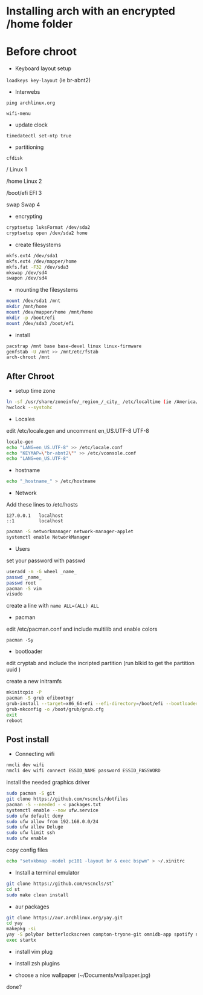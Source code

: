 # Installing arch with an encrypted /home folder

# Before chroot

* Keyboard layout setup

`loadkeys key-layout` (ie br-abnt2)

* Interwebs

`ping archlinux.org
`

`wifi-menu
`
* update clock

`timedatectl set-ntp true
`

* partitioning

`cfdisk`

/          Linux 1

/home      Linux 2

/boot/efi  EFI   3

swap       Swap  4

* encrypting

```sh
cryptsetup luksFormat /dev/sda2
cryptsetup open /dev/sda2 home
```
* create filesystems

```sh
mkfs.ext4 /dev/sda1
mkfs.ext4 /dev/mapper/home
mkfs.fat -F32 /dev/sda3
mkswap /dev/sd4
swapon /dev/sd4
```

* mounting the filesystems

```sh
mount /dev/sda1 /mnt
mkdir /mnt/home
mount /dev/mapper/home /mnt/home
mkdir -p /boot/efi
mount /dev/sda3 /boot/efi
```

* install

```sh
pacstrap /mnt base base-devel linux linux-firmware
genfstab -U /mnt >> /mnt/etc/fstab
arch-chroot /mnt
```

## After Chroot

* setup time zone

```sh
ln -sf /usr/share/zoneinfo/_region_/_city_ /etc/localtime (ie /America/Sao\_Paulo)
hwclock --systohc
```

* Locales

edit /etc/locale.gen and uncomment en\_US.UTF-8 UTF-8

```sh
locale-gen
echo "LANG=en_US.UTF-8" >> /etc/locale.conf
echo "KEYMAP=\"br-abnt2\"" >> /etc/vconsole.conf
echo "LANG=en_US.UTF-8"
```

* hostname

```sh
echo "_hostname_" > /etc/hostname
```

* Network

Add these lines to /etc/hosts

```
127.0.0.1	localhost
::1		    localhost
```

```sh
pacman -S networkmanager network-manager-applet
systemctl enable NetworkManager
```

* Users

set your password with passwd

```sh
useradd -m -G wheel _name_
passwd _name_
passwd root
pacman -S vim
visudo
```

create a line with `name ALL=(ALL) ALL`

* pacman

edit /etc/pacman.conf and include multilib and enable colors

`pacman -Sy`

* bootloader

edit cryptab and include the incripted partition (run blkid to get the partition uuid                                                                                 )

<!--TODO: try out refind (https://github.com/bobafetthotmail/refind-theme-regular)-->
create a new initramfs

```sh
mkinitcpio -P
pacman -S grub efibootmgr
grub-install --target=x86_64-efi --efi-directory=/boot/efi --bootloader-id=GRUB
grub-mkconfig -o /boot/grub/grub.cfg
exit
reboot
```

## Post install

* Connecting wifi
```sh
nmcli dev wifi
nmcli dev wifi connect ESSID_NAME password ESSID_PASSWORD
```

install the needed graphics driver

```sh
sudo pacman -S git
git clone https://github.com/vscncls/dotfiles
pacman -S --needed - < packages.txt
systemctl enable --now ufw.service
sudo ufw default deny
sudo ufw allow from 192.168.0.0/24
sudo ufw allow Deluge
sudo ufw limit ssh
sudo ufw enable
```

copy config files

```sh
echo "setxkbmap -model pc101 -layout br & exec bspwm" > ~/.xinitrc
```

* Install a terminal emulator

```bash
git clone https://github.com/vscncls/st`
cd st
sudo make clean install
```

* aur packages

```sh
git clone https://aur.archlinux.org/yay.git
cd yay
makepkg -si
yay -S polybar betterlockscreen compton-tryone-git omnidb-app spotify nerd-fonts-fira-code
exec startx
```

* install vim plug

* install zsh plugins

* choose a nice wallpaper (~/Documents/wallpaper.jpg)

done?
